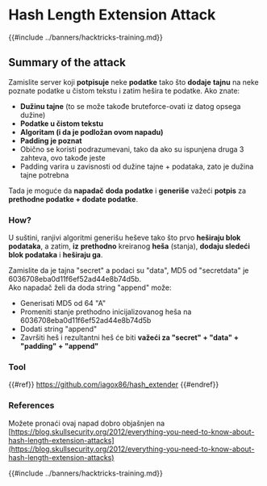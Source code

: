 # Hash Length Extension Attack

{{#include ../banners/hacktricks-training.md}}

## Summary of the attack

Zamislite server koji **potpisuje** neke **podatke** tako što **dodaje** **tajnu** na neke poznate podatke u čistom tekstu i zatim hešira te podatke. Ako znate:

- **Dužinu tajne** (to se može takođe bruteforce-ovati iz datog opsega dužine)
- **Podatke u čistom tekstu**
- **Algoritam (i da je podložan ovom napadu)**
- **Padding je poznat**
- Obično se koristi podrazumevani, tako da ako su ispunjena druga 3 zahteva, ovo takođe jeste
- Padding varira u zavisnosti od dužine tajne + podataka, zato je dužina tajne potrebna

Tada je moguće da **napadač** **doda** **podatke** i **generiše** važeći **potpis** za **prethodne podatke + dodate podatke**.

### How?

U suštini, ranjivi algoritmi generišu heševe tako što prvo **heširaju blok podataka**, a zatim, **iz** **prethodno** kreiranog **heša** (stanja), **dodaju sledeći blok podataka** i **heširaju ga**.

Zamislite da je tajna "secret" a podaci su "data", MD5 od "secretdata" je 6036708eba0d11f6ef52ad44e8b74d5b.\
Ako napadač želi da doda string "append" može:

- Generisati MD5 od 64 "A"
- Promeniti stanje prethodno inicijalizovanog heša na 6036708eba0d11f6ef52ad44e8b74d5b
- Dodati string "append"
- Završiti heš i rezultantni heš će biti **važeći za "secret" + "data" + "padding" + "append"**

### **Tool**

{{#ref}}
https://github.com/iagox86/hash_extender
{{#endref}}

### References

Možete pronaći ovaj napad dobro objašnjen na [https://blog.skullsecurity.org/2012/everything-you-need-to-know-about-hash-length-extension-attacks](https://blog.skullsecurity.org/2012/everything-you-need-to-know-about-hash-length-extension-attacks)

{{#include ../banners/hacktricks-training.md}}
